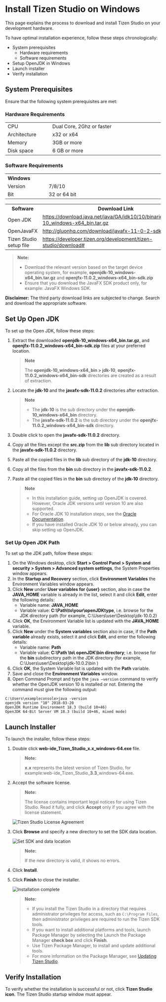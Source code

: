 # Install Tizen Studio on Windows

This page explains the process to download and install Tizen Studio on your development hardware.

To have optimal installation experience, follow these steps chronologically:

- System prerequisites
  - Hardware requirements
  - Software requirements
- Setup OpenJDK in Windows
- Launch installer
- Verify installation

<style type="text/css">
a.clickable   { width: 100%; height: 100%; }
a.clickable:hover   { background-color: ; color: #FFFFF; }
</style>

## System Prerequisites

Ensure that the following system prerequisites are met:

### Hardware Requirements
<table>
  <tr>
      <td width=150px>CPU</td>
    <td colspan="3" width=50px>Dual Core, 2Ghz or faster</td>
  </tr>
  <tr>
    <td>Architecture</td>
    <td width=520px>x32 or x64 </td>
  </tr>
  <tr>
    <td>Memory</td>
    <td colspan="3">3GB or more </td>
  </tr>
  <tr>
    <td>Disk space</td>
    <td colspan="3">6 GB or more </td>
  </tr>
</table> 

### Software Requirements
<table>
  <tr>
    <th colspan="2" align=left>Windows</th>
  </tr>
  <tr>
    <td width=150px>Version</td>
    <td width=520px>7/8/10</td>
  </tr>
  <tr>
    <td>Bit</td>
    <td>32 or 64 bit</td>
  </tr>
</table>

<table>
  <tr>
    <th>Software</th>
    <th>Download Link </th>
  </tr>
  <tr>
    <td>Open JDK</td>
    <td width=520px><a href="https://download.java.net/java/GA/jdk10/10/binaries/openjdk-10_windows-x64_bin.tar.gz" class="clickable" target="_blank">https://download.java.net/java/GA/jdk10/10/binaries/openjdk-10_windows-x64_bin.tar.gz</a></td>
  </tr>
  <tr>
    <td>OpenJavaFX</td>
    <td><a href=http://gluonhq.com/download/javafx-11-0-2-sdk-windows/ class="clickable" target="_blank">http://gluonhq.com/download/javafx-11-0-2-sdk-windows/</a></td>
  </tr>
  <tr>
    <td>Tizen Studio setup file</td>
    <td><a href="https://developer.tizen.org/development/tizen-studio/download#" class="clickable" target="_blank">https://developer.tizen.org/development/tizen-studio/download#</a></td>
  </tr>
</table>

> **Note:**
>
> - Download the relevant version based on the target device operating system, for example, **openjdk-10_windows-x64_bin.tar.gz** and **openjfx-11.0.2_windows-x64_bin-sdk.zip**
> - Ensure that you download the JavaFX <OS> SDK product only, for example: JavaFX Windows SDK.

**Disclaimer:** The third party download links are subjected to change. Search and download the appropriate software.

## Set Up Open JDK

 To set up the Open JDK, follow these steps: 

1. Extract the downloaded **openjdk-10_windows-x64_bin.tar.gz**, and **openjfx-11.0.2_windows-x64_bin-sdk.zip** files at your preferred location.
     >**Note**
     >
     >The **openjdk-10_windows-x64_bin > jdk-10**, **openjfx-11.0.2_windows-x64_bin-sdk** directories are created as a result of extraction. 
2. Locate the **jdk-10** and the **javafx-sdk-11.0.2** directories after extraction.
    > **Note**
    >
    > - The **jdk-10** is the sub directory under the **openjdk-10_windows-x64_bin** directory.
    >- The **javafx-sdk-11.0.2** is the sub directory under the **openjfx-11.0.2_windows-x64_bin-sdk** directory.
3. Double click to open the **javafx-sdk-11.0.2** directory.
4. Copy all the files except the **src.zip** from the **lib** sub directory located in the **javafx-sdk-11.0.2** directory.
5. Paste all the copied files in the **lib** sub directory of the  **jdk-10** directory.
6. Copy all the files from the **bin** sub directory in the **javafx-sdk-11.0.2**.
7. Paste all the copied files in the **bin** sub directory of the **jdk-10** directory.

   >**Note**
   >
   >- In this installation guide, setting up OpenJDK is covered. However, Oracle JDK versions until version 10 are also supported.
   >- For Oracle JDK 10 installation steps, see the [Oracle Documentation](https://docs.oracle.com/javase/10/install/installation-jdk-and-jre-microsoft-windows-platforms.htm#JSJIG-GUID-DAF345BA-B3E7-4CF2-B87A-B6662D691840).
   >- If you have installed Oracle JDK 10 or below already, you can skip setting up OpenJDK. 
 
### Set Up Open JDK Path 

To set up the JDK path, follow these steps:

1. On the Windows desktop, click **Start > Control Panel > System and security > System > Advanced system settings**, the System Properties window appears. 
3. In the **Startup and Recovery** section, click **Environment Variables** the Environment Variables window appears.  
4. Click **New** under **User variables for {user}** section, also in case the **JAVA_HOME** variable is already in the list, select it and click **Edit**, enter the following details: 
	- Variable name: **JAVA_HOME** 
	- Variable value: **C:\Path\to\your\openJDKtype**, i.e. browse for the JDK directory path (for example, C:\Users\user\Desktop\jdk-10.0.2) 	
5. Click **OK**, the Environment Variable list is updated with the **JAVA_HOME** variable.
6. Click **New** under the **System variables** section also in case, if the **Path variable** already exists, select it and click **Edit**, and enter the following details: 
	- Variable name: **Path** 
	- Variable value: **C:\Path \to\ openJDK\bin directory**; i.e. browse for the **bin** subdirectory path in the JDK directory  (for example, C:\Users\user\Desktop\jdk-10.0.2\bin ) 
8. Click **OK**, the System Variable list is updated with the **Path** variable.
9. Save and close the **Environment Variables** window.
10. Open Command Prompt and type the `java –version` command to verify whether the OpenJDK version 10 is installed or not. Entering the command must give the following output: 

   ```windows console
   C:\Users\exampleconsole>java -version
   openjdk version "10" 2018-03-20
   OpenJDK Runtime Environment 18.3 (build 10+46)
   OpenJDK 64-Bit Server VM 18.3 (build 10+46, mixed mode)
   ```

## Launch Installer
 
To launch the installer, follow these steps:

1. Double click **web-ide_Tizen_Studio_x.x_windows-64.exe** file.
	>**Note:** 
	>
	>**x.x** represents the latest version of Tizen Studio, for example:web-ide_Tizen_Studio_**3.3**_windows-64.exe.

2. Accept the software license.

   >**Note:**
   >
   >The license contains important legal notices for using Tizen Studio. Read it fully, and click **Accept** only if you agree with the license statement.

   ![Tizen Studio License Agreement](./media/install_sdk_license.png)

3. Click **Browse** and specify a new directory to set the SDK data location. 

   ![Set SDK and data location](./media/install_sdk_directory.png)
  
   >**Note:** 
   > 
   >If the new directory is valid, it shows no errors.

4. Click **Install**.
5. Click **Finish** to close the installer.

   ![Installation complete](./media/migration_finish_instal.png)

   >**Note:**
   >
   > - If you install the Tizen Studio in a directory that requires administrator privileges for access, such as `C:\Program Files`, then administrator privileges are required to run the Tizen SDK tools.
   > - If you want to install additional platforms and tools, launch Package Manager by selecting the Launch the Package Manager **check box** and click **Finish**.
   > - Use Tizen Package Manager, to install and update additional tools. 
   > - For more information on the Package Manager, see [Updating Tizen Studio](./update-sdk.md).

## Verify Installation   

   To verify whether the installation is successful or not, click **Tizen Studio icon**. The Tizen Studio startup window must appear.